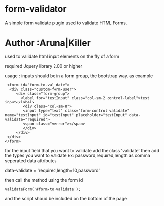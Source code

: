 # form-validator
A simple form validate plugin used to validate HTML Forms.  

# Author :Aruna|Killer

 used to validate html input elements on the fly
 of a form

 required Jquery library 2.00 or higher

 usage :
  inputs should be in a form group, the bootstrap way. as example
     
     <form id="form-to-validate">
      <div class="custom-form-user">
         <div class="form-group">
           <label for="testInput" class="col-sm-2 control-label">test input</label>
            <div class="col-sm-8">
            <input type="text" class="form-control validate"  name="testInput" id="testInput" placeholder="testInput" data-   validate="required">
            <span class="verror"></span>
            </div>
         </div>
     </div>
    </form>

  for the input field that you want to validate add the class 'validate'
  then add the types you want to validate Ex: password,required,length as comma seperated data attributes

  data-validate = 'required,length=10,password'

  then call the method using the form id

    validateForm('#form-to-validate');

  and the script shoud be included on the bottom of the page




